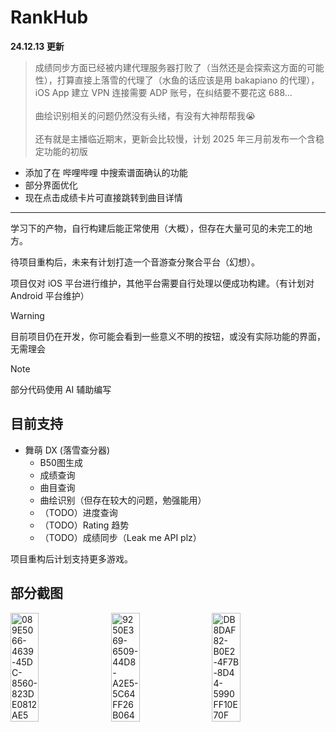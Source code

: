 # RankHub

**24.12.13 更新**

>成绩同步方面已经被内建代理服务器打败了（当然还是会探索这方面的可能性），打算直接上落雪的代理了（水鱼的话应该是用 bakapiano 的代理），iOS App 建立 VPN 连接需要 ADP 账号，在纠结要不要花这 688...
><br><br>曲绘识别相关的问题仍然没有头绪，有没有大神帮帮我😭
><br><br>还有就是主播临近期末，更新会比较慢，计划 2025 年三月前发布一个含稳定功能的初版
- 添加了在 哔哩哔哩 中搜索谱面确认的功能
- 部分界面优化
- 现在点击成绩卡片可直接跳转到曲目详情

---

学习下的产物，自行构建后能正常使用（大概），但存在大量可见的未完工的地方。

待项目重构后，未来有计划打造一个音游查分聚合平台（幻想）。

项目仅对 iOS 平台进行维护，其他平台需要自行处理以便成功构建。（有计划对 Android 平台维护）

> [!WARNING]
> 目前项目仍在开发，你可能会看到一些意义不明的按钮，或没有实际功能的界面，无需理会

> [!NOTE]
> 部分代码使用 AI 辅助编写

## 目前支持

- 舞萌 DX (落雪查分器)
  - B50图生成
  - 成绩查询
  - 曲目查询
  - 曲绘识别（但存在较大的问题，勉强能用）
  - （TODO）进度查询
  - （TODO）Rating 趋势
  - （TODO）成绩同步（Leak me API plz）

项目重构后计划支持更多游戏。


## 部分截图

<div style="display: flex; flex-wrap: wrap; gap: 10px;">
    <img src="https://github.com/user-attachments/assets/33d3f0dd-d90e-4b99-8bc0-6dc8f805b116" alt="089E5066-4639-45DC-8560-823DE0812AE5" style="width: 30%;">
    <img src="https://github.com/user-attachments/assets/eef1f5ad-c5fc-442b-a35e-3780de26966e" alt="9250E369-6509-44D8-A2E5-5C64FF26B064" style="width: 30%;">
    <img src="https://github.com/user-attachments/assets/bcdc77f0-2cdd-464b-8575-7f29f99a642f" alt="DB8DAF82-B0E2-4F7B-8D44-5990FF10E70F" style="width: 30%;">
</div>

